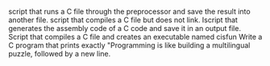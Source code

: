 script that runs a C file through the preprocessor and save the result into another file.
script that compiles a C file but does not link.
Iscript that generates the assembly code of a C code and save it in an output file.
Script that compiles a C file and creates an executable named cisfun
Write a C program that prints exactly "Programming is like building a multilingual puzzle, followed by a new line.
